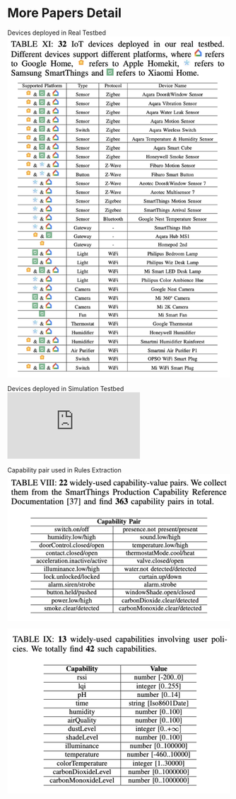 # More Papers Detail
Devices deployed in Real Testbed
![Image text](https://github.com/colinLH/CP-IoT/blob/main/figure/real_testbed.png)

Devices deployed in Simulation Testbed 
![Image text](https://github.com/colinLH/CP-IoT/blob/main/figure/simulation.pdf)

Capability pair used in Rules Extraction 
![Image text](https://github.com/colinLH/CP-IoT/blob/main/figure/capability_pair.png)


![Image text](https://github.com/colinLH/CP-IoT/blob/main/figure/capability_pair2.png)



